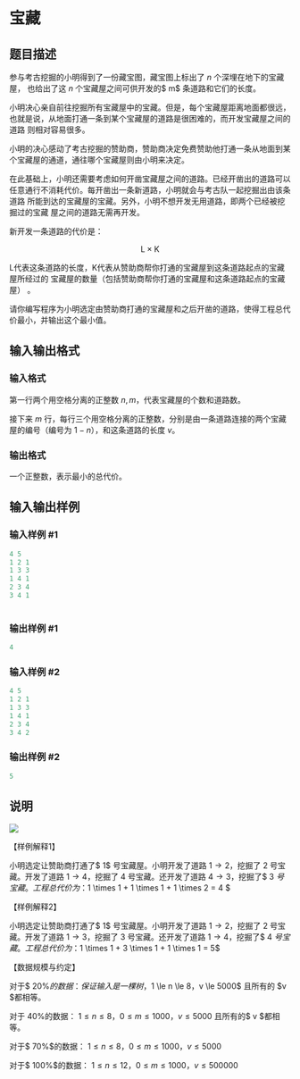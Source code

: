 # 宝藏

## 题目描述

参与考古挖掘的小明得到了一份藏宝图，藏宝图上标出了 $n$ 个深埋在地下的宝藏屋， 也给出了这 $n$ 个宝藏屋之间可供开发的$ m$ 条道路和它们的长度。

小明决心亲自前往挖掘所有宝藏屋中的宝藏。但是，每个宝藏屋距离地面都很远， 也就是说，从地面打通一条到某个宝藏屋的道路是很困难的，而开发宝藏屋之间的道路 则相对容易很多。

小明的决心感动了考古挖掘的赞助商，赞助商决定免费赞助他打通一条从地面到某 个宝藏屋的通道，通往哪个宝藏屋则由小明来决定。

在此基础上，小明还需要考虑如何开凿宝藏屋之间的道路。已经开凿出的道路可以 任意通行不消耗代价。每开凿出一条新道路，小明就会与考古队一起挖掘出由该条道路 所能到达的宝藏屋的宝藏。另外，小明不想开发无用道路，即两个已经被挖掘过的宝藏 屋之间的道路无需再开发。

新开发一条道路的代价是：

$$\mathrm{L} \times \mathrm{K}$$

L代表这条道路的长度，K代表从赞助商帮你打通的宝藏屋到这条道路起点的宝藏屋所经过的 宝藏屋的数量（包括赞助商帮你打通的宝藏屋和这条道路起点的宝藏屋） 。

请你编写程序为小明选定由赞助商打通的宝藏屋和之后开凿的道路，使得工程总代 价最小，并输出这个最小值。

## 输入输出格式

### 输入格式

第一行两个用空格分离的正整数 $n,m$，代表宝藏屋的个数和道路数。

接下来 $m$ 行，每行三个用空格分离的正整数，分别是由一条道路连接的两个宝藏 屋的编号（编号为 $1-n$），和这条道路的长度 $v$。

### 输出格式

一个正整数，表示最小的总代价。

## 输入输出样例

### 输入样例 #1

```cpp
4 5 
1 2 1 
1 3 3 
1 4 1 
2 3 4 
3 4 1 
 
```


### 输出样例 #1

```cpp
4
```


### 输入样例 #2

```cpp
4 5 
1 2 1 
1 3 3 
1 4 1 
2 3 4 
3 4 2  
```


### 输出样例 #2

```cpp
5
```


## 说明

 ![](https://cdn.luogu.com.cn/upload/pic/10868.png)

【样例解释1】

小明选定让赞助商打通了$ 1$ 号宝藏屋。小明开发了道路 $1 \to 2$，挖掘了 $2$ 号宝 藏。开发了道路 $1 \to 4$，挖掘了 $4$ 号宝藏。还开发了道路 $4 \to 3$，挖掘了$ 3 $号宝 藏。工程总代价为：$1 \times 1 + 1 \times 1 + 1 \times 2 = 4 $

【样例解释2】

小明选定让赞助商打通了$ 1$ 号宝藏屋。小明开发了道路 $1 \to 2$，挖掘了 $2$ 号宝 藏。开发了道路 $1 \to 3$，挖掘了 $3$ 号宝藏。还开发了道路 $1 \to 4$，挖掘了$ 4 $号宝 藏。工程总代价为：$1 \times 1 + 3 \times 1 + 1 \times 1 = 5$

【数据规模与约定】

对于$ 20\%$的数据： 保证输入是一棵树，$1 \le n \le 8$，$v \le 5000$ 且所有的 $v $都相等。

对于 $40\%$的数据： $1 \le n \le 8$，$0 \le m \le 1000$，$v \le 5000$ 且所有的$ v $都相等。

对于$ 70\%$的数据： $1 \le n \le 8$，$0 \le m \le 1000$，$v \le 5000$

对于$ 100\%$的数据： $1 \le n \le 12$，$0 \le m \le 1000$，$v \le 500000$

